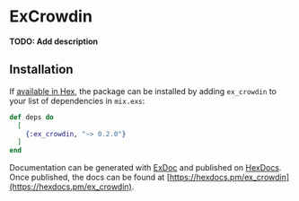 # ExCrowdin

**TODO: Add description**

## Installation

If [available in Hex](https://hex.pm/docs/publish), the package can be installed
by adding `ex_crowdin` to your list of dependencies in `mix.exs`:

```elixir
def deps do
  [
    {:ex_crowdin, "~> 0.2.0"}
  ]
end
```

Documentation can be generated with [ExDoc](https://github.com/elixir-lang/ex_doc)
and published on [HexDocs](https://hexdocs.pm). Once published, the docs can
be found at [https://hexdocs.pm/ex_crowdin](https://hexdocs.pm/ex_crowdin).

